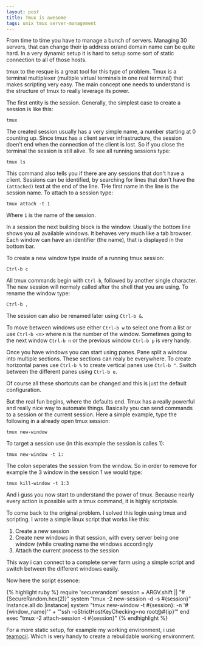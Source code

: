 ```yaml
---
layout: post
title: Tmux is awesome
tags: unix tmux server-management
---
```


From time to time you have to manage a bunch of servers. Managing 30 servers, that can change their ip address or/and domain name can be quite hard. In a very dynamic setup it is hard to setup some sort of static connection to all of those hosts.

tmux to the resque is a great tool for this type of problem. Tmux is a terminal multiplexer (multiple virtual terminals in one real terminal) that makes scripting very easy. The main concept one needs to understand is the structure of tmux to really leverage its power.

The first entity is the session. Generally, the simplest case to create a session is like this:

    tmux

The created session usually has a very simple name, a number starting at 0 counting up. Since tmux has a client server infrastructure, the session doen't end when the connection of the client is lost. So if you close the terminal the session is still alive. To see all running sessions type:

    tmux ls

This command also tells you if there are any sessions that don't have a client. Sessions can be identified, by searching for lines that don't have the `(attached)` text at the end of the line. THe first name in the line is the session name. To attach to a session type:

    tmux attach -t 1

Where `1` is the name of the session.

In a session the next building block is the window. Usually the bottom line shows you all available windows. It behaves very much like a tab browser. Each window can have an identifier (the name), that is displayed in the bottom bar.

To create a new window type inside of a running tmux session:

    Ctrl-b c

All tmux commands begin with `Ctrl-b`, followed by another single character. The new session will normaly called after the shell that you are using. To rename the window type:

    Ctrl-b ,

The session can also be renamed later using `Ctrl-b &`.

To move between windows use either `Ctrl-b w` to select one from a list or use `Ctrl-b <n>` where n is the number of the window. Sometimes going to the next window `Ctrl-b n` or the previous window `Ctrl-b p` is very handy.

Once you have windows you can start using panes. Pane split a window into multiple sections. These sections can realy be everywhere. To create horizontal panes use `Ctrl-b %` to create vertical panes use `Ctrl-b "`. Switch between the different panes using `Ctrl-b o`.

Of course all these shortcuts can be changed and this is just the default configuration.

But the real fun begins, where the defaults end. Tmux has a really powerful and really nice way to automate things. Basically you can send commands to a session or the current session. Here a simple example, type the following in a already open tmux session:

    tmux new-window

To target a session use (in this example the session is calles 1):

    tmux new-window -t 1:

The colon seperates the session from the window. So in order to remove for example the 3 window in the session 1 we would type:

    tmux kill-window -t 1:3

And i guss you now start to understand the power of tmux. Because nearly every action is possible with a tmux command, it is highly scriptable.

To come back to the original problem. I solved this login using tmux and scripting. I wrote a simple linux script that works like this:

1. Create a new session
2. Create new windows in that session, with every server being one window (while creating name the windows accordingly
3. Attach the current process to the session

This way i can connect to a complete server farm using a simple script and switch between the different windows easily.

Now here the script essence:

{% highlight ruby %}
require 'securerandom'
session = ARGV.shift || "#{SecureRandom.hex(2)}"
system "tmux -2 new-session -d -s #{session}"
Instance.all do |instance|
  system "tmux new-window -t #{session}: -n '#{window_name}'" +
         "'ssh -oStrictHostKeyChecking=no root@#{ip}'"
end
exec "tmux -2 attach-session -t #{session}"
{% endhighlight %}

For a more static setup, for example my working environment, i use [teamocil](http://teamocil.com/). Which is very handy to create a rebuildable working environment.
